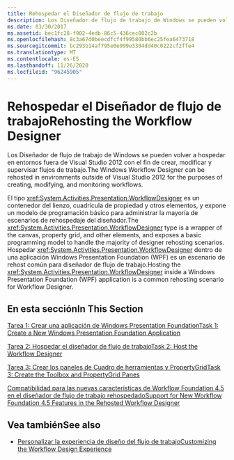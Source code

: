 ```yaml
---
title: Rehospedar el Diseñador de flujo de trabajo
description: Los Diseñador de flujo de trabajo de Windows se pueden volver a hospedar en entornos fuera de Visual Studio para crear, modificar y supervisar flujos de trabajo.
ms.date: 03/30/2017
ms.assetid: bec1fc28-f902-4edb-86c5-436cec802c2b
ms.openlocfilehash: 8c3a67d0beecdfcf4f99580bb6ec25fea6473718
ms.sourcegitcommit: bc293b14af795e0e999e3304dd40c0222cf2ffe4
ms.translationtype: MT
ms.contentlocale: es-ES
ms.lasthandoff: 11/26/2020
ms.locfileid: "96245905"
---
```

# <a name="rehosting-the-workflow-designer"></a><span data-ttu-id="80abf-103">Rehospedar el Diseñador de flujo de trabajo</span><span class="sxs-lookup"><span data-stu-id="80abf-103">Rehosting the Workflow Designer</span></span>

<span data-ttu-id="80abf-104">Los Diseñador de flujo de trabajo de Windows se pueden volver a hospedar en entornos fuera de Visual Studio 2012 con el fin de crear, modificar y supervisar flujos de trabajo.</span><span class="sxs-lookup"><span data-stu-id="80abf-104">The Windows Workflow Designer can be rehosted in environments outside of Visual Studio 2012 for the purposes of creating, modifying, and monitoring workflows.</span></span>

 <span data-ttu-id="80abf-105">El tipo <xref:System.Activities.Presentation.WorkflowDesigner> es un contenedor del lienzo, cuadrícula de propiedad y otros elementos, y expone un modelo de programación básico para administrar la mayoría de escenarios de rehospedaje del diseñador.</span><span class="sxs-lookup"><span data-stu-id="80abf-105">The <xref:System.Activities.Presentation.WorkflowDesigner> type is a wrapper of the canvas, property grid, and other elements, and exposes a basic programming model to handle the majority of designer rehosting scenarios.</span></span> <span data-ttu-id="80abf-106">Hospedar <xref:System.Activities.Presentation.WorkflowDesigner> dentro de una aplicación Windows Presentation Foundation (WPF) es un escenario de rehost común para diseñador de flujo de trabajo.</span><span class="sxs-lookup"><span data-stu-id="80abf-106">Hosting the <xref:System.Activities.Presentation.WorkflowDesigner> inside a Windows Presentation Foundation (WPF) application is a common rehosting scenario for Workflow Designer.</span></span>

## <a name="in-this-section"></a><span data-ttu-id="80abf-107">En esta sección</span><span class="sxs-lookup"><span data-stu-id="80abf-107">In This Section</span></span>

 [<span data-ttu-id="80abf-108">Tarea 1: Crear una aplicación de Windows Presentation Foundation</span><span class="sxs-lookup"><span data-stu-id="80abf-108">Task 1: Create a New Windows Presentation Foundation Application</span></span>](task-1-create-a-new-wpf-app.md)

 [<span data-ttu-id="80abf-109">Tarea 2: Hospedar el diseñador de flujo de trabajo</span><span class="sxs-lookup"><span data-stu-id="80abf-109">Task 2: Host the Workflow Designer</span></span>](task-2-host-the-workflow-designer.md)

 [<span data-ttu-id="80abf-110">Tarea 3: Crear los paneles de Cuadro de herramientas y PropertyGrid</span><span class="sxs-lookup"><span data-stu-id="80abf-110">Task 3: Create the Toolbox and PropertyGrid Panes</span></span>](task-3-create-the-toolbox-and-propertygrid-panes.md)

 [<span data-ttu-id="80abf-111">Compatibilidad para las nuevas características de Workflow Foundation 4.5 en el diseñador de flujo de trabajo rehospedado</span><span class="sxs-lookup"><span data-stu-id="80abf-111">Support for New Workflow Foundation 4.5 Features in the Rehosted Workflow Designer</span></span>](wf-features-in-the-rehosted-workflow-designer.md)

## <a name="see-also"></a><span data-ttu-id="80abf-112">Vea también</span><span class="sxs-lookup"><span data-stu-id="80abf-112">See also</span></span>

- [<span data-ttu-id="80abf-113">Personalizar la experiencia de diseño del flujo de trabajo</span><span class="sxs-lookup"><span data-stu-id="80abf-113">Customizing the Workflow Design Experience</span></span>](customizing-the-workflow-design-experience.md)
